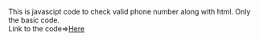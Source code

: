 This is javascipt code to check valid phone number along with html.
Only the basic code.<br>
Link to the code=><a href="https://arkachau05.github.io/Code-collections/Progarms/Phone%20Number%20Checker/phnumber.html" target="_blank">Here</a> 

